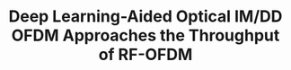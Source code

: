 ---
layout: detail
year: 2022
venue: "IEEE J. Sel. Areas Commun."
title: "Deep Learning-Aided Optical IM/DD OFDM Approaches the Throughput of RF-OFDM"
authors: ["dr-thien_van_luong", "x-zhang", "l-xiang", "t-m-hoang", "c-xu", "p-petropoulos", "l-hanzo"]
ieee: "T. V. Luong, X. Zhang, L. Xiang, T. M. Hoang, C. Xu, P. Petropoulos, and L. Hanzo, \"Deep Learning-Aided Optical IM/DD OFDM Approaches the Throughput of RF-OFDM,\" IEEE J. Sel. Areas Commun., vol. 40, no. 1, pp. 212-226, Jan. 2022."
doi: "10.1109/JSAC.2021.3126083"
project: "ai-for-healthcare"
project: "applied-ai-core-technologies"
---